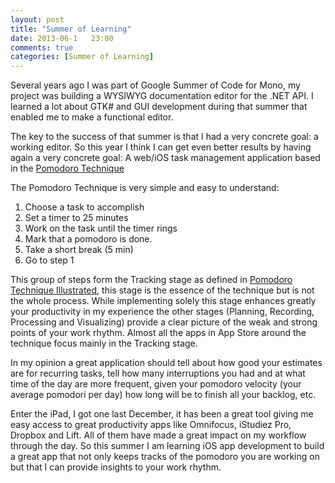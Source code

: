 ```yaml
---
layout: post
title: "Summer of Learning"
date: 2013-06-1   23:00
comments: true
categories: [Summer of Learning]
---
```


Several years ago I was part of Google Summer of Code for Mono, my
project was building a WYSIWYG documentation editor for the .NET
API. I learned a lot about GTK# and GUI development during that summer
that enabled me to make a functional editor.

The key to the success of that summer is that I had a very
concrete goal: a working editor. So this year I think I can
get even better results by having again a very concrete goal: 
A web/iOS task management application based in the [Pomodoro
Technique](http://www.pomodorotechnique.com/)

<!-- more -->

The Pomodoro Technique is very simple and easy to understand:

1.   Choose a task to accomplish
2.   Set a timer to 25 minutes
3.   Work on the task until the timer rings
4.   Mark that a pomodoro is done.
5.   Take a short break (5 min)
6.   Go to step 1

This group of steps form the Tracking stage as defined in [Pomodoro
Technique
Illustrated](http://pragprog.com/book/snfocus/pomodoro-technique-illustrated),
this stage is the essence of the technique but is not the whole process.
While implementing solely this stage enhances greatly your productivity in
my experience the other stages (Planning, Recording, Processing and
Visualizing) provide a clear picture of the weak and strong points of
your work rhythm. Almost all the apps in App Store around the
technique focus mainly in the Tracking stage.

In my opinion a great application should tell about how good your
estimates are for recurring tasks, tell how many interruptions you had
and at what time of the day are more frequent, given your pomodoro
velocity (your average pomodori per day) how long will be to finish
all your backlog, etc.

Enter the iPad, I got one last December, it has been a great tool
giving me easy access to great productivity apps like Omnifocus, 
iStudiez Pro, Dropbox and Lift. All of them have made a great impact
on my workflow through the day. So this summer I am learning iOS app
 development to build a great app that not only keeps tracks of the
 pomodoro you are working on but that I can provide insights
 to your work rhythm.
